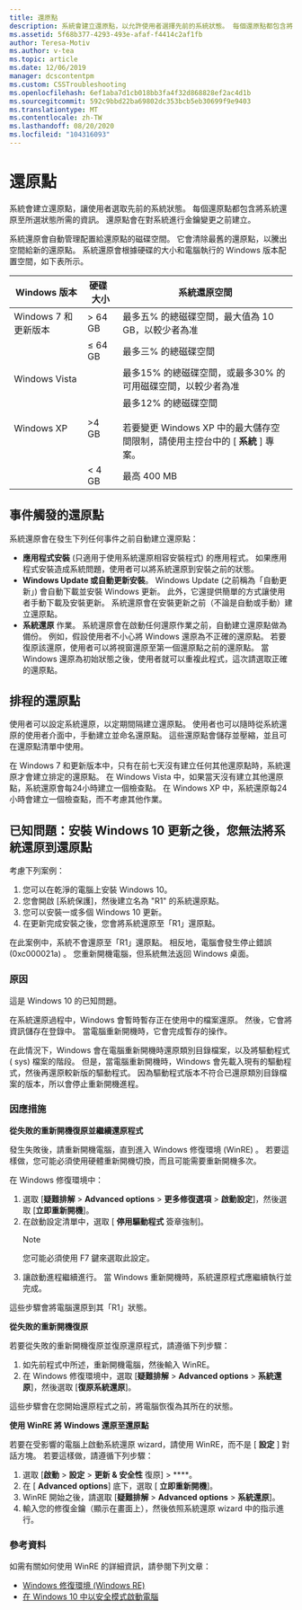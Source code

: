 ```yaml
---
title: 還原點
description: 系統會建立還原點，以允許使用者選擇先前的系統狀態。 每個還原點都包含將系統還原至所選狀態所需的必要資訊。 還原點會在對系統進行金鑰變更之前建立。
ms.assetid: 5f68b377-4293-493e-afaf-f4414c2af1fb
author: Teresa-Motiv
ms.author: v-tea
ms.topic: article
ms.date: 12/06/2019
manager: dcscontentpm
ms.custom: CSSTroubleshooting
ms.openlocfilehash: 6ef1aba7d1cb018bb3fa4f32d868828ef2ac4d1b
ms.sourcegitcommit: 592c9bbd22ba69802dc353bcb5eb30699f9e9403
ms.translationtype: MT
ms.contentlocale: zh-TW
ms.lasthandoff: 08/20/2020
ms.locfileid: "104316093"
---
```

# <a name="restore-points"></a>還原點

系統會建立還原點，讓使用者選取先前的系統狀態。 每個還原點都包含將系統還原至所選狀態所需的資訊。 還原點會在對系統進行金鑰變更之前建立。

系統還原會自動管理配置給還原點的磁碟空間。 它會清除最舊的還原點，以騰出空間給新的還原點。 系統還原會根據硬碟的大小和電腦執行的 Windows 版本配置空間，如下表所示。

|Windows 版本 |硬碟 &nbsp; 大小 |系統還原空間 |
| --- | --- | --- |
|Windows 7 和更新版本 | > 64 GB |最多五% 的總磁碟空間，最大值為 10 GB，以較少者為准 |
|  | &le; 64 GB |最多三% 的總磁碟空間 |
|Windows Vista |  |最多15% 的總磁碟空間，或最多30% 的可用磁碟空間，以較少者為准 |
|Windows XP | >4 GB |最多12% 的總磁碟空間<br /><br />若要變更 Windows XP 中的最大儲存空間限制，請使用主控台中的 [ **系統** ] 專案。 |
|  | \< 4 GB |最高 400 MB |

## <a name="event-triggered-restore-points"></a>事件觸發的還原點

系統還原會在發生下列任何事件之前自動建立還原點：

- **應用程式安裝** (只適用于使用系統還原相容安裝程式) 的應用程式。 如果應用程式安裝造成系統問題，使用者可以將系統還原到安裝之前的狀態。
- **Windows Update 或自動更新安裝**。 Windows Update (之前稱為「自動更新」) 會自動下載並安裝 Windows 更新。 此外，它還提供簡單的方式讓使用者手動下載及安裝更新。 系統還原會在安裝更新之前（不論是自動或手動）建立還原點。
- **系統還原** 作業。 系統還原會在啟動任何還原作業之前，自動建立還原點做為備份。 例如，假設使用者不小心將 Windows 還原為不正確的還原點。 若要復原該還原，使用者可以將視窗還原至第一個還原點之前的還原點。 當 Windows 還原為初始狀態之後，使用者就可以重複此程式，這次請選取正確的還原點。

## <a name="scheduled-restore-points"></a>排程的還原點

使用者可以設定系統還原，以定期間隔建立還原點。 使用者也可以隨時從系統還原的使用者介面中，手動建立並命名還原點。 這些還原點會儲存並壓縮，並且可在還原點清單中使用。

在 Windows 7 和更新版本中，只有在前七天沒有建立任何其他還原點時，系統還原才會建立排定的還原點。 在 Windows Vista 中，如果當天沒有建立其他還原點，系統還原會每24小時建立一個檢查點。 在 Windows XP 中，系統還原每24小時會建立一個檢查點，而不考慮其他作業。

## <a name="known-issue-you-cannot-restore-the-system-to-a-restore-point-after-you-install-a-windows-10-update"></a>已知問題：安裝 Windows 10 更新之後，您無法將系統還原到還原點

考慮下列案例：

1. 您可以在乾淨的電腦上安裝 Windows 10。
1. 您會開啟 [系統保護]，然後建立名為 "R1" 的系統還原點。
1. 您可以安裝一或多個 Windows 10 更新。
1. 在更新完成安裝之後，您會將系統還原至「R1」還原點。

在此案例中，系統不會還原至「R1」還原點。 相反地，電腦會發生停止錯誤 (0xc000021a) 。 您重新開機電腦，但系統無法返回 Windows 桌面。

### <a name="cause"></a>原因

這是 Windows 10 的已知問題。

在系統還原過程中，Windows 會暫時暫存正在使用中的檔案還原。 然後，它會將資訊儲存在登錄中。 當電腦重新開機時，它會完成暫存的操作。

在此情況下，Windows 會在電腦重新開機時還原類別目錄檔案，以及將驅動程式 ( sys) 檔案的階段。 但是，當電腦重新開機時，Windows 會先載入現有的驅動程式，然後再還原較新版的驅動程式。 因為驅動程式版本不符合已還原類別目錄檔案的版本，所以會停止重新開機進程。

### <a name="workaround"></a>因應措施

**從失敗的重新開機復原並繼續還原程式**

發生失敗後，請重新開機電腦，直到進入 Windows 修復環境 (WinRE) 。 若要這樣做，您可能必須使用硬體重新開機切換，而且可能需要重新開機多次。

在 Windows 修復環境中：

1. 選取 [**疑難排解**  >  **Advanced options**  >  **更多修復選項**  >  **啟動設定**]，然後選取 [**立即重新開機**]。
1. 在啟動設定清單中，選取 [ **停用驅動程式** 簽章強制]。
   > [!NOTE]  
   > 您可能必須使用 F7 鍵來選取此設定。
1. 讓啟動進程繼續進行。 當 Windows 重新開機時，系統還原程式應繼續執行並完成。

這些步驟會將電腦還原到其「R1」狀態。

**從失敗的重新開機復原**

若要從失敗的重新開機復原並復原還原程式，請遵循下列步驟：

1. 如先前程式中所述，重新開機電腦，然後輸入 WinRE。  
1. 在 Windows 修復環境中，選取 [**疑難排解**  >  **Advanced options**  >  **系統還原**]，然後選取 [**復原系統還原**]。

這些步驟會在您開始還原程式之前，將電腦恢復為其所在的狀態。

**使用 WinRE 將 Windows 還原至還原點**

若要在受影響的電腦上啟動系統還原 wizard，請使用 WinRE，而不是 [ **設定** ] 對話方塊。 若要這樣做，請遵循下列步驟：

1. 選取 [**啟動**  >  **設定**  >  **更新 & 安全性** 復原]  >  ****。
1. 在 [ **Advanced options**] 底下，選取 [ **立即重新開機**]。
1. WinRE 開始之後，請選取 [**疑難排解**  >  **Advanced options**  >  **系統還原**]。
1. 輸入您的修復金鑰（顯示在畫面上），然後依照系統還原 wizard 中的指示進行。

### <a name="references"></a>參考資料

如需有關如何使用 WinRE 的詳細資訊，請參閱下列文章：

- [Windows 修復環境 (Windows RE)](/windows-hardware/manufacture/desktop/windows-recovery-environment--windows-re--technical-reference)
- [在 Windows 10 中以安全模式啟動電腦](https://support.microsoft.com/help/12376) 